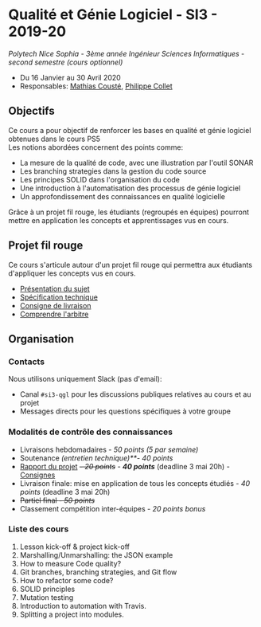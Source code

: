 

# Qualité et Génie Logiciel - SI3 - 2019-20

*Polytech Nice Sophia - 3ème année Ingénieur Sciences Informatiques - second semestre (cours optionnel)*
 - Du 16 Janvier au 30 Avril 2020
 - Responsables: [Mathias Cousté](mailto:Mathias.Couste@univ-cotedazur.fr), [Philippe Collet](mailto:Philippe.Collet@univ-cotedazur.fr)

## Objectifs
Ce cours a pour objectif de renforcer les bases en qualité et génie logiciel obtenues dans le cours PS5  
Les notions abordées concernent des points comme:

 - La mesure de la qualité de code, avec une illustration par l'outil SONAR
 - Les branching strategies dans la gestion du code source
 - Les principes SOLID dans l'organisation du code
 - Une introduction à l'automatisation des processus de génie logiciel
 - Un approfondissement des connaissances en qualité logicielle

Grâce à un projet fil rouge, les étudiants (regroupés en équipes) pourront mettre en application les concepts et apprentissages vus en cours.

## Projet fil rouge
Ce cours s'articule autour d'un projet fil rouge qui permettra aux étudiants d'appliquer les concepts vus en cours.
 - [Présentation du sujet](./project/README.md)  
 - [Spécification technique](./project/TECHNICAL_SPECS.md)
 - [Consigne de livraison](./project/DELIVERY_PROCESS.md)
 - [Comprendre l'arbitre](./project/UNDERSTAND_THE_REFEREE.md)

## Organisation

### Contacts
Nous utilisons uniquement Slack (pas d'email):
 - Canal ``#si3-qgl`` pour les discussions publiques relatives au cours et au projet
 - Messages directs pour les questions spécifiques à votre groupe

### Modalités de contrôle des connaissances
 - Livraisons hebdomadaires *- 50 points (5 par semaine)*
 - Soutenance *(entretien technique)**- 40 points*
 - [Rapport du projet](./report/README.md)  *~~- 20 points~~ - **40 points*** (deadline 3 mai 20h) -  [Consignes](./report/README.md)
 - Livraison finale: mise en application de tous les concepts étudiés *- 40 points* (deadline 3 mai 20h)
 - ~~Partiel final *- 50 points*~~
 - Classement compétition inter-équipes *- 20 points bonus*

### Liste des cours
 1. Lesson kick-off & project kick-off
 2. Marshalling/Unmarshalling: the JSON example
 3. How to measure Code quality?
 4. Git branches, branching strategies, and Git flow
 5. How to refactor some code?
 6. SOLID principles
 7. Mutation testing
 8. Introduction to automation with Travis.
 9. Splitting a project into modules.
